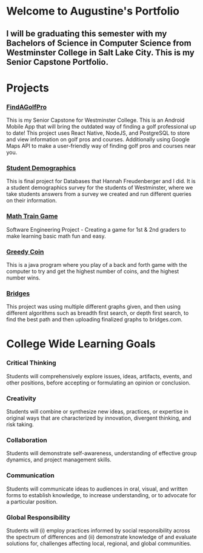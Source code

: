 # Welcome to Augustine's Portfolio
## I will be graduating this semester with my Bachelors of Science in Computer Science from Westminster College in Salt Lake City. This is my Senior Capstone Portfolio.  

# Projects 
### [FindAGolfPro](https://github.com/augValdez/FindAGolfPro/tree/master)
This is my Senior Capstone for Westminster College. This is an Android Mobile App that will bring the outdated way of finding a golf professional up to date! This project uses React Native, NodeJS, and PostgreSQL to store and view information on golf pros and courses. Additionally using Google Maps API to make a user-friendly way of finding golf pros and courses near you.

### [Student Demographics](https://github.com/augValdez/StudentDemographics)
This is final project for Databases that Hannah Freudenberger and I did. It is a student demographics survey for the students of Westminster, where we take students answers from a survey we created and run different queries on their information.

### [Math Train Game](https://github.com/augValdez/MathTrainGame)
Software Engineering Project - Creating a game for 1st & 2nd graders to make learning basic math fun and easy.

### [Greedy Coin](https://github.com/augValdez/GreedyCoin)
This is a java program where you play of a back and forth game with the computer to try and get the highest number of coins, and the highest number wins.

### [Bridges](https://github.com/augValdez/BFS-DFS-Bridges)
This project was using multiple different graphs given, and then using different algorithms such as breadth first search, or depth first search, to find the best path and then uploading finalized graphs to bridges.com.


# College Wide Learning Goals
### Critical Thinking
Students will comprehensively explore issues, ideas, artifacts, events, and other positions, before accepting or formulating an opinion or conclusion.

### Creativity
Students will combine or synthesize new ideas, practices, or expertise in original ways that are characterized by innovation, divergent thinking, and risk taking.

### Collaboration
Students will demonstrate self-awareness, understanding of effective group dynamics, and project management skills.

### Communication
Students will communicate ideas to audiences in oral, visual, and written forms to establish knowledge, to increase understanding, or to advocate for a particular position.

### Global Responsibility
Students will (i) employ practices informed by social responsibility across the spectrum of differences and (ii) demonstrate knowledge of and evaluate solutions for, challenges affecting local, regional, and global communities.
